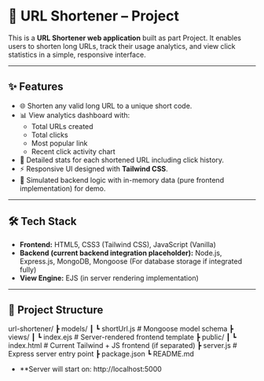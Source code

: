 # 🚀 URL Shortener –  Project

This is a **URL Shortener web application** built as part Project. It enables users to shorten long URLs, track their usage analytics, and view click statistics in a simple, responsive interface.

---

## ✨ **Features**

- 🌐 Shorten any valid long URL to a unique short code.
- 📊 View analytics dashboard with:
  - Total URLs created
  - Total clicks
  - Most popular link
  - Recent click activity chart
- 🔗 Detailed stats for each shortened URL including click history.
- ⚡ Responsive UI designed with **Tailwind CSS**.
- 🔧 Simulated backend logic with in-memory data (pure frontend implementation) for demo.

---

## 🛠️ **Tech Stack**

- **Frontend:** HTML5, CSS3 (Tailwind CSS), JavaScript (Vanilla)
- **Backend (current backend integration placeholder):** Node.js, Express.js, MongoDB, Mongoose (For database storage if integrated fully)
- **View Engine:** EJS (in server rendering implementation)

---

## 📂 **Project Structure**

url-shortener/
┣ models/
┃ ┗ shortUrl.js # Mongoose model schema
┣ views/
┃ ┗ index.ejs # Server-rendered frontend template
┣ public/
┃ ┗ index.html # Current Tailwind + JS frontend (if separated)
┣ server.js # Express server entry point
┣ package.json
┗ README.md


- **Server will start on:
http://localhost:5000
